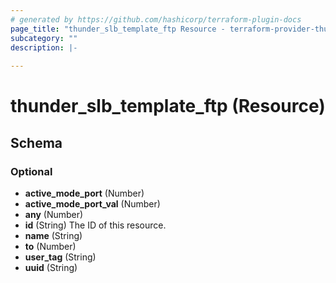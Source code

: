 ```yaml
---
# generated by https://github.com/hashicorp/terraform-plugin-docs
page_title: "thunder_slb_template_ftp Resource - terraform-provider-thunder"
subcategory: ""
description: |-
  
---
```


# thunder_slb_template_ftp (Resource)





<!-- schema generated by tfplugindocs -->
## Schema

### Optional

- **active_mode_port** (Number)
- **active_mode_port_val** (Number)
- **any** (Number)
- **id** (String) The ID of this resource.
- **name** (String)
- **to** (Number)
- **user_tag** (String)
- **uuid** (String)


